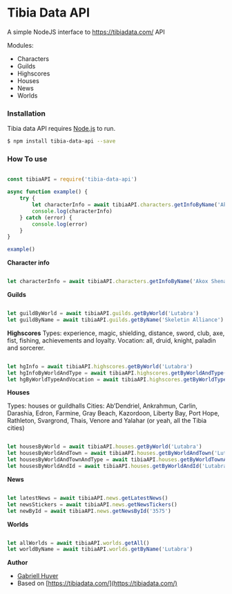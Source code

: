 # Tibia Data API
 

A simple NodeJS interface to https://tibiadata.com/ API

Modules:
- Characters
- Guilds
- Highscores
- Houses
- News
- Worlds

### Installation

Tibia data API requires [Node.js](https://nodejs.org/) to run.

```sh
$ npm install tibia-data-api --save
```

### How To use

```js

const tibiaAPI = require('tibia-data-api')

async function example() {
	try {
		let characterInfo = await tibiaAPI.characters.getInfoByName('Akox Shena')
		console.log(characterInfo)
	} catch (error) {
		console.log(error)
	}
}

example()

```

**Character info**

```js

let characterInfo = await tibiaAPI.characters.getInfoByName('Akox Shena')


```

**Guilds**

```js

let guildByWorld = await tibiaAPI.guilds.getByWorld('Lutabra')
let guildByName = await tibiaAPI.guilds.getByName('Skeletin Alliance')

```

**Highscores**
Types: experience, magic, shielding, distance, sword, club, axe, fist, fishing, achievements and loyalty.
Vocation: all, druid, knight, paladin and sorcerer.

```js

let hgInfo = await tibiaAPI.highscores.getByWorld('Lutabra')
let hgInfoByWorldAndType = await tibiaAPI.highscores.getByWorldAndType('Lutabra', 'experience')
let hgByWorldTypeAndVocation = await tibiaAPI.highscores.getByWorldTypeAndVocation('Lutabra', 'experience', 'knight')

```

**Houses**

Types: houses or guildhalls
Cities: Ab’Dendriel, Ankrahmun, Carlin, Darashia, Edron, Farmine, Gray Beach, Kazordoon, Liberty Bay, Port Hope, Rathleton, Svargrond, Thais, Venore and Yalahar (or yeah, all the Tibia cities)

```js

let housesByWorld = await tibiaAPI.houses.getByWorld('Lutabra')
let housesByWorldAndTown = await tibiaAPI.houses.getByWorldAndTown('Lutabra', 'thais')
let housesByWorldAndTownAndType = await tibiaAPI.houses.getByWorldTownAndType('Lutabra', 'thais', 'houses')
let housesByWorldAndId = await tibiaAPI.houses.getByWorldAndId('Lutabra', '40211')

```

**News**

```js

let latestNews = await tibiaAPI.news.getLatestNews()
let newsStickers = await tibiaAPI.news.getNewsTickers()
let newById = await tibiaAPI.news.getNewsById('3575')

```

**Worlds**


```js

let allWorlds = await tibiaAPI.worlds.getAll()
let worldByName = await tibiaAPI.worlds.getByName('Lutabra')

```

**Author**
- [Gabriell Huver](https://github.com/gabriellhuver)
- Based on [https://tibiadata.com/](https://tibiadata.com/)